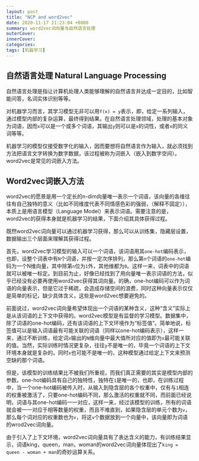 ```yaml
---
layout: post
title: "NCP and word2vec"
date: 2020-11-17 21:23:04 +0800
summary: word2vec词向量与自然语言处理
outerCover: 
innerCover: 
categories: 
tags: [机器学习]
---
```


## 自然语言处理 Natural Language Processing

自然语言处理是指让计算机处理人类能够理解的自然语言并达成一定目的，比如智能问答，名词实体识别等等。

对机器学习而言，其学习模型无非可以用```f(x) = y```表示，即，给定一系列输入，通过模型内部的复杂运算，最终得到结果。在自然语言处理领域，处理的基本对象为词语，因而```x```可以是一个或多个词语，其输出```y```则可以是```x```的词性，或者```x```的同义词等等。

机器学习的模型仅接受数字化的输入，因而要想将自然语言作为输入，就必须找到方法把语言文字转换为数字数据，该过程被称为词嵌入（嵌入到数字空间）。word2vec是常见的词嵌入方法。

## Word2vec词嵌入方法

word2vec的愿景是用一个定长的n-dim向量唯一表示一个词语，该向量的各维往往有自己独特的意义（比如不同维度代表不同情感色彩的强弱，（解释不固定）），本质上是用语言模型（Language Model）来表示词语。需要注意的是，word2vec的获得本身就是机器学习的结果，下面介绍其具体获得过程。

既然word2vec词向量可以通过机器学习获得，那么可以从训练集，隐藏层设置，数据输出三个层面来理解其获得过程。

首先，word2vec学习模型的输入可以一个词语，该词语用其```one-hot```编码表示，也即，设整个词表中有```N```个词语，并按一定次序排列，那么第```n```个词语的```one-hot```编码为一个N维向量，其中除第```n```位为```1```外，其他维都为```0```。这样一来，词表中的词语就可以被唯一标定。到目前为止，好像已经找到了用向量唯一表示词语的方法，似乎已经没有必要再使用word2vec获得其词向量。的确，one-hot编码可以作为词语的向量表示，但是它过于稀疏，会造成存储空间的浪费，同时这种向量表示仅仅是简单的标记，缺少具体含义，这些是word2vec想要避免的。

前面说过，word2vec词向量希望体现出一个词语的某种含义，这种“含义”实际上是从该词语的上下文中获得的。word2vec模型是有监督的学习模型。数据集中，除了词语的one-hot编码，还有该词语的上下文环境作为“标签值”。简单地说，标签值可以是输入词语最有可能关联的词语（同样以one-hot编码表示），这样一来，通过不断训练，给定词```x```输出的```N```维向量中最大值所对应的值即为```x```最可能关联的值。当然，实际训练时情况更复杂，往往```y```不是唯一的，毕竟一个词语的上下文环境本身就是复杂的。同时```x```也可能不是唯一的，这种模型通过给定上下文来预测空缺的那个词语。

但是，该模型的训练结果比不被我们所重视，而我们真正需要的其实是模型内部的参数。one-hot编码具有自己的独特性，独特在```1```是唯一的，也即，在训练过程中，当一个one-hot编码被传入时，从输入到隐含层的各个权重中，仅有与```1```相连的权重被激活了，只要one-hot编码不同，那么激活的权重就不同，而前面已经说明，词语与其one-hot编码一一对应，这样一来，经过该模型的训练，所有的词语就会被一一对应于相等数量的权重，而且不难直到，如果隐含层的单元个数为```v```，那么每个词对应的权重数也为```v```，将这```v```个数据放到一个向量中，该向量即为词语的wrod2vec词向量。

由于引入了上下文环境，word2vec词向量具有了表达含义的能力，有训练结果显示，词语king，queen，man，woman的word2vec词向量体现出了```king = queen - woman + man```的奇妙运算关系。

